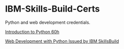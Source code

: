 # IBM-Skills-Build-Certs
Python and web development credentials.

[Introduction to Python 60h](https://github.com/JimBLogic/IBM-Skills-Build-Certs/blob/main/certs/python%2060h.pdf)

[Web Development with Python Issued by IBM SkillsBuild](https://www.credly.com/badges/377ba6ff-0d4b-41df-8477-5ba08748c63d)
